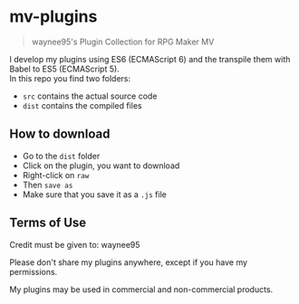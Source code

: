 # mv-plugins
> waynee95's Plugin Collection for RPG Maker MV 

I develop my plugins using ES6 (ECMAScript 6) and the transpile them with Babel to ES5 (ECMAScript 5). <br>
In this repo you find two folders:
- `src` contains the actual source code
- `dist` contains the compiled files 

## How to download
- Go to the `dist` folder
- Click on the plugin, you want to download
- Right-click on `raw`
- Then `save as`
- Make sure that you save it as a `.js` file

## Terms of Use
Credit must be given to: waynee95

Please don't share my plugins anywhere, except if you have my permissions.

My plugins may be used in commercial and non-commercial products.